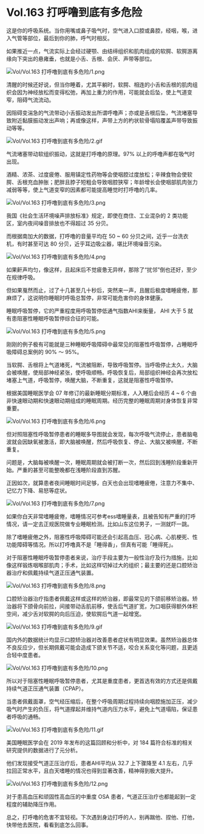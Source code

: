 # Vol.163 打呼噜到底有多危险

这是你的呼吸系统。当你用嘴或鼻子吸气时，空气进入口腔或鼻腔，经咽，喉，进入气管等部位，最后到你的肺，呼气时相反。

如果推近一点，气流实际上会经过硬颚、由结缔组织和肌肉组成的软腭、软腭游离缘向下突出的悬雍垂，也就是小舌、舌根、会厌、声带等部位。

![Vol/Vol.163 打呼噜到底有多危险/1.png](https://cdn.jsdelivr.net/gh/qiaoshouzi/static/image/Vol/Vol.163%20打呼噜到底有多危险/1.png)

清醒的时候还好说，但当你睡着，尤其平躺时，软腭、相连的小舌和舌根的肌肉组织会因为神经放松而变得松弛，再加上重力的作用，可能就会后坠，使上气道变窄，阻碍气流流动。

因阻碍变湍急的气流带动小舌振动发出所谓呼噜声；亦或是舌根后坠，气流堵塞导致附近黏膜振动发出声响；再或像这样，声带上方的杓状软骨塌陷覆盖声带导致振动等等。

![Vol/Vol.163 打呼噜到底有多危险/2.gif](https://cdn.jsdelivr.net/gh/qiaoshouzi/static/image/Vol/Vol.163%20打呼噜到底有多危险/2.gif)

气流堵塞带动软组织振动，这就是打呼噜的原理。97% 以上的呼噜声都在吸气时出现。

酒精、浓茶、过度疲倦、服用镇定性药物等会使咽腔过度放松；辛辣食物会使软腭、舌根充血肿胀；肥胖且脖子短粗会导致咽腔狭窄；年龄增长会使咽部肌肉张力减弱等等，使上气道变窄的因素都可能提高睡觉时打呼噜的几率。

![Vol/Vol.163 打呼噜到底有多危险/3.png](https://cdn.jsdelivr.net/gh/qiaoshouzi/static/image/Vol/Vol.163%20打呼噜到底有多危险/3.png)

我国《社会生活环境噪声排放标准》规定，即使在商住、工业混杂的 2 类功能区，室内夜间噪音排放也不得超过 35 分贝。

而根据南加大的数据，打呼噜的音量平均在 50 ~ 60 分贝之间，近乎一台洗衣机，有时甚至可达 80 分贝，近乎耳边吸尘器，堪比环境噪音污染。

![Vol/Vol.163 打呼噜到底有多危险/4.png](https://cdn.jsdelivr.net/gh/qiaoshouzi/static/image/Vol/Vol.163%20打呼噜到底有多危险/4.png)

如果鼾声均匀，像这样，且起床后不觉疲惫无异样，那除了“扰邻”倒也还好，至少在规律呼吸。

但如果戛然而止，过了十几甚至几十秒后，突然来一声，且醒后极度嗜睡疲倦，那麻烦了，这说明你睡眠时呼吸总暂停，非常可能危害你的身体健康。

睡眠呼吸暂停，它的严重程度用呼吸暂停低通气指数AHI来衡量， AHI 大于 5 就有患阻塞性睡眠呼吸暂停综合征的可能。

![Vol/Vol.163 打呼噜到底有多危险/5.png](https://cdn.jsdelivr.net/gh/qiaoshouzi/static/image/Vol/Vol.163%20打呼噜到底有多危险/5.png)

刚刚的例子极有可能就是三种睡眠呼吸障碍中最常见的阻塞性呼吸暂停，占睡眠呼吸障碍总案例的 90% ～ 95%。

当软腭、舌根将上气道堵死，气流被阻断，导致呼吸暂停。当呼吸停止太久，大脑会被唤醒，使局部神经紧张，使呼吸顺畅。呼吸恢复后，局部组织神经会再次放松堵塞上气道，呼吸暂停，唤醒大脑，不断重复，这就是阻塞性呼吸暂停。

根据美国睡眠医学会 07 年修订的最新睡眠分期标准，人入睡后会经历 4 ~ 6 个由非快速眼动期和快速眼动期组成的睡眠周期。经历完整的睡眠周期对身体恢复非常重要。

![Vol/Vol.163 打呼噜到底有多危险/6.png](https://cdn.jsdelivr.net/gh/qiaoshouzi/static/image/Vol/Vol.163%20打呼噜到底有多危险/6.png)

但对照阻塞性呼吸暂停患者的睡眠多导图就会发现，每次呼吸气流停止，患者脑电波就会因缺氧被激活，即大脑被唤醒，然后呼吸恢复、停止、大脑又被唤醒，不断重复。

问题是，大脑每被唤醒一次，睡眠周期就会被打断一次，然后回到浅睡阶段重新开始。严重的甚至可能整晚都在浅睡阶段直到苏醒。

正因如次，就算患者夜间睡眠时间足够，白天也会出现嗜睡疲倦，注意力不集中、记忆力下降、易怒等症状。

![Vol/Vol.163 打呼噜到底有多危险/7.png](https://cdn.jsdelivr.net/gh/qiaoshouzi/static/image/Vol/Vol.163%20打呼噜到底有多危险/7.png)

如果你白天非常嗜睡疲倦，嗜睡情况可参考ess嗜睡量表，且被告知有严重的打呼情况，请一定去正规医院做专业睡眠检测。比如山东这位男子，一测就吓一跳。

除了嗜睡疲倦之外，阻塞性呼吸障碍可能还会引起高血压、冠心病、心肌梗死、性功能障碍等情况。所以打呼噜真不是「睡得香」，但真有可能「睡得死」。

对于阻塞性睡眠呼吸暂停患者来说，治疗手段主要为一般性治疗及行为措施，比如像这样锻炼咽喉部肌肉；手术，比如这样切掉过大的组织；最主要的还是口腔矫治器治疗和佩戴持续气道正压通气装置。

![Vol/Vol.163 打呼噜到底有多危险/8.png](https://cdn.jsdelivr.net/gh/qiaoshouzi/static/image/Vol/Vol.163%20打呼噜到底有多危险/8.png)

口腔矫治器治疗指患者佩戴这样或这样的矫治器，即最常见的下颌前移矫治器。矫治器将下颌骨向前拉，间接带动舌肌前移，使舌后气道扩宽，为口咽获得额外体积空间，减少舌对软腭的向后压迫，使软腭后气道一起增宽。

![Vol/Vol.163 打呼噜到底有多危险/9.gif](https://cdn.jsdelivr.net/gh/qiaoshouzi/static/image/Vol/Vol.163%20打呼噜到底有多危险/9.gif)

国内外的数据统计均显示口腔矫治器对改善患者症状有明显效果。虽然矫治器总体不良反应少，但长期佩戴可能会造成下颌关节不适，咬合关系变化等问题，且更适合轻中度患者。

![Vol/Vol.163 打呼噜到底有多危险/10.png](https://cdn.jsdelivr.net/gh/qiaoshouzi/static/image/Vol/Vol.163%20打呼噜到底有多危险/10.png)

所以对于阻塞性睡眠呼吸暂停患者，尤其是重度患者，更首选有效的方式还是佩戴持续气道正压通气装置（CPAP）。

当患者佩戴面罩，空气经压缩后，在整个呼吸周期过程持续向咽腔施加正压，减少吸气时产生的负压，将气道撑起并维持气道内压力水平，避免上气道塌陷，保证患者呼吸的通畅。

![Vol/Vol.163 打呼噜到底有多危险/11.gif](https://cdn.jsdelivr.net/gh/qiaoshouzi/static/image/Vol/Vol.163%20打呼噜到底有多危险/11.gif)

美国睡眠医学会在 2019 年发布的这篇回顾和分析中，对 184 篇符合标准的相关研究提供的数据进行了元分析。

他们发现接受气道正压治疗后，患者AHI平均从 32.7 上下骤降至 4.1 左右，几乎拉回正常水平，且白天嗜睡的情况也得到显著改善，精神得到极大提升。

![Vol/Vol.163 打呼噜到底有多危险/12.png](https://cdn.jsdelivr.net/gh/qiaoshouzi/static/image/Vol/Vol.163%20打呼噜到底有多危险/12.png)

对于患高血压和顽固性高血压的中重度 OSA 患者，气道正压治疗也都能起到一定程度的辅助降压作用。

总之，打呼噜的危害不宜轻视。下次遇到身边打呼的人，别再踹他、捏他、打他，快带他去医院，看看到底怎么回事。
